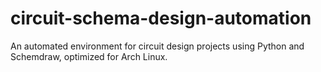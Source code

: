 # circuit-schema-design-automation
An automated environment for circuit design projects using Python and Schemdraw, optimized for Arch Linux.
